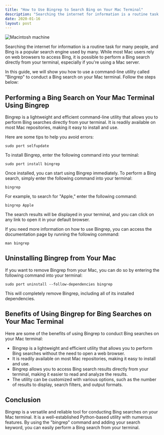 ```yaml
---
title: "How to Use Bingrep to Search Bing on Your Mac Terminal"
description: "Searching the internet for information is a routine task for many people, and Bing is a popular search engine used by many. While most Mac users rely on web browsers to access Bing, it is possible to perform a Bing search directly from your terminal, especially if you're using a Mac server."
date: 2020-01-16
layout: post
---
```


<article>
    <img alt="Macintosh machine" src="https://images.unsplash.com/photo-1454493246676-c0e063828dce?crop=entropy&amp;cs=tinysrgb&amp;fit=max&amp;fm=jpg&amp;ixid=Mnw0NDU0NTZ8MHwxfHNlYXJjaHwxfHxIb3clMjB0byUyMFVzZSUyMEJpbmdyZXAlMjB0byUyMFNlYXJjaCUyMEJpbmclMjBvbiUyMFlvdXIlMjBNYWMlMjBUZXJtaW5hbHxlbnwwfDB8fHwxNjgzNjYwOTI0&amp;ixlib=rb-4.0.3&amp;q=80&amp;w=1080"/>
    <p>Searching the internet for information is a routine task for many people, and Bing is a popular search engine used by many. While most Mac users rely on web browsers to access Bing, it is possible to perform a Bing search directly from your terminal, especially if you're using a Mac server.</p>
    <p>In this guide, we will show you how to use a command-line utility called "Bingrep" to conduct a Bing search on your Mac terminal. Follow the steps below:</p>
    <h2>Performing a Bing Search on Your Mac Terminal Using Bingrep</h2>
    <p>Bingrep is a lightweight and efficient command-line utility that allows you to perform Bing searches directly from your terminal. It is readily available on most Mac repositories, making it easy to install and use.</p>
    <p>Here are some tips to help you avoid errors:</p>
    <pre><code>sudo port selfupdate</code></pre>
    <p>To install Bingrep, enter the following command into your terminal:</p>
    <pre><code>sudo port install bingrep</code></pre>
    <p>Once installed, you can start using Bingrep immediately. To perform a Bing search, simply enter the following command into your terminal:</p>
    <pre><code>bingrep</code></pre>
    <p>For example, to search for "Apple," enter the following command:</p>
    <pre><code>bingrep Apple</code></pre>
    <p>The search results will be displayed in your terminal, and you can click on any link to open it in your default browser.</p>
    <p>If you need more information on how to use Bingrep, you can access the documentation page by running the following command:</p>
    <pre><code>man bingrep</code></pre>
    <h2>Uninstalling Bingrep from Your Mac</h2>
    <p>If you want to remove Bingrep from your Mac, you can do so by entering the following command into your terminal:</p>
    <pre><code>sudo port uninstall --follow-dependencies bingrep</code></pre>
    <p>This will completely remove Bingrep, including all of its installed dependencies.</p>
    <h2>Benefits of Using Bingrep for Bing Searches on Your Mac Terminal</h2>
    <p>Here are some of the benefits of using Bingrep to conduct Bing searches on your Mac terminal:</p>
    <ul>
        <li>Bingrep is a lightweight and efficient utility that allows you to perform Bing searches without the need to open a web browser.</li>
        <li>It is readily available on most Mac repositories, making it easy to install and use.</li>
        <li>Bingrep allows you to access Bing search results directly from your terminal, making it easier to read and analyze the results.</li>
        <li>The utility can be customized with various options, such as the number of results to display, search filters, and output formats.</li>
    </ul>
    <h2>Conclusion</h2>
    <p>Bingrep is a versatile and reliable tool for conducting Bing searches on your Mac terminal. It is a well-established Python-based utility with numerous features. By using the "bingrep" command and adding your search keyword, you can easily perform a Bing search from your terminal.</p>
</article>